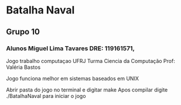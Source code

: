 # Batalha Naval 
## Grupo 10
### Alunos Miguel Lima Tavares DRE: 119161571,

Jogo trabalho computaçao UFRJ
Turma Ciencia da Computação
Prof: Valéria Bastos


Jogo funciona melhor em sistemas baseados em UNIX

Abrir pasta do jogo no terminal e digitar make
Apos compilar digite ./BatalhaNaval para iniciar o jogo
